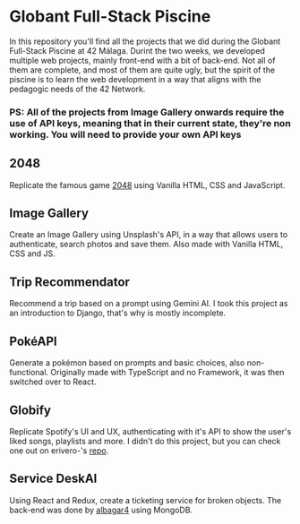 # Globant Full-Stack Piscine

In this repository you'll find all the projects that we did during the Globant Full-Stack Piscine at 42 Málaga. Durint the two weeks, we developed multiple web projects, mainly front-end with a bit of back-end. Not all of them are complete, and most of them are quite ugly, but the spirit of the piscine is to learn the web development in a way that aligns with the pedagogic needs of the 42 Network.

### PS: All of the projects from Image Gallery onwards require the use of API keys, meaning that in their current state, they're non working. You will need to provide your own API keys

## 2048

Replicate the famous game [2048](https://play2048.co/) using Vanilla HTML, CSS and JavaScript.

## Image Gallery

Create an Image Gallery using Unsplash's API, in a way that allows users to authenticate, search photos and save them.
Also made with Vanilla HTML, CSS and JS.

## Trip Recommendator

Recommend a trip based on a prompt using Gemini AI. I took this project as an introduction to Django, that's why is mostly incomplete.

## PokéAPI

Generate a pokémon based on prompts and basic choices, also non-functional. Originally made with TypeScript and no Framework, it was then switched over to React.

## Globify

Replicate Spotify's UI and UX, authenticating with it's API to show the user's liked songs, playlists and more. I didn't do this project, but you can check one out on erivero-'s [repo](https://github.com/erivero-p/Globant_Piscine_Globify).

## Service DeskAI

Using React and Redux, create a ticketing service for broken objects. The back-end was done by [albagar4](https://github.com/albagar4) using MongoDB.
